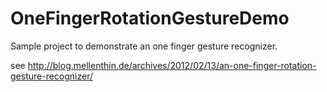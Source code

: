 OneFingerRotationGestureDemo
============================

Sample project to demonstrate an one finger gesture recognizer. 

see http://blog.mellenthin.de/archives/2012/02/13/an-one-finger-rotation-gesture-recognizer/
